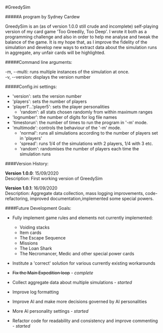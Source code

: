 #GreedySim

#####A program by Sydney Cardew

GreedySim is an (as of version 1.0.0 still crude and incomplete) self-playing version of my card game 'Too Greedily, Too Deep'. I wrote it both as a programming challenge and also in order to help me analyse and tweak the balance of the game. It is my hope that, as I improve the fidelity of the simulation and develop new ways to extract data about the simulation runs in aggregate, any unfair cards will be highlighted.

#####Command line arguments:

-m, --multi: runs multiple instances of the simulation at once.    
-v, --version: displays the version number

#####Config.ini settings:

* 'version': sets the version number    
* 'players': sets the number of players    
* 'player1'...'player5': sets the player personalities    
    * 'random': all stats chosen randomly from within maximum ranges
* 'lognumber': the number of digits for log file names    
* 'timestorun': the number of times to run the program in '-m' mode.     
* 'multimode': controls the behaviour of the '-m' mode. 
    * 'normal': runs all simulations according to the number of players set in 'players'  
    * 'spread': runs 1/4 of the simulations with 2 players, 1/4 with 3 etc.
    * 'random': randomises the number of players each time the simulation runs

####Version History:

**Version 1.0.0**: 15/09/2020   
Description: First working version of GreedySim

**Version 1.0.1**: 16/09/2020    
Description: Aggregate data collection, mass logging improvements, code-refactoring, improved documentation,implemented some special powers.

####Future Development Goals:    

* Fully implement game rules and elements not currently implemented:      
    * Voiding stacks
    * Item cards
    * The Escape Sequence
    * Missions
    * The Loan Shark
    * The Necromancer, Medic and other special power cards
    
* Institute a 'correct' solution for various currently existing workarounds 
* ~~Fix the Main Expedition loop~~ - *complete*
* Collect aggregate data about multiple simulations - *started*    
* Improve log formatting
* Improve AI and make more decisions governed by AI personalities     
* More AI personality settings - *started*
* Refactor code for readability and consistency and improve commenting - *started*